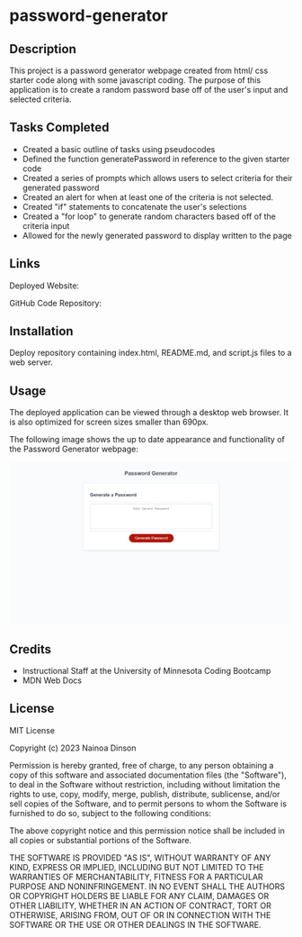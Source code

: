 # password-generator

## Description

This project is a password generator webpage created from html/ css starter code along with some javascript coding. The purpose of this application is to create a random password base off of the user's input and selected criteria.


## Tasks Completed

- Created a basic outline of tasks using pseudocodes
- Defined the function generatePassword in reference to the given starter code
- Created a series of prompts which allows users to select criteria for their generated password
- Created an alert for when at least one of the criteria is not selected.
- Created "if" statements to concatenate the user's selections
- Created a "for loop" to generate random characters based off of the criteria input
- Allowed for the newly generated password to display written to the page

## Links

Deployed Website: 

GitHub Code Repository: 

## Installation

Deploy repository containing index.html, README.md, and script.js files to a web server.

## Usage

The deployed application can be viewed through a desktop web browser. It is also optimized for screen sizes smaller than 690px.

The following image shows the up to date appearance and functionality of the Password Generator webpage:

![Alt text](assets/password-generator.png)

## Credits
- Instructional Staff at the University of Minnesota Coding Bootcamp
- MDN Web Docs

## License

MIT License

Copyright (c) 2023 Nainoa Dinson

Permission is hereby granted, free of charge, to any person obtaining a copy
of this software and associated documentation files (the "Software"), to deal
in the Software without restriction, including without limitation the rights
to use, copy, modify, merge, publish, distribute, sublicense, and/or sell
copies of the Software, and to permit persons to whom the Software is
furnished to do so, subject to the following conditions:

The above copyright notice and this permission notice shall be included in all
copies or substantial portions of the Software.

THE SOFTWARE IS PROVIDED "AS IS", WITHOUT WARRANTY OF ANY KIND, EXPRESS OR
IMPLIED, INCLUDING BUT NOT LIMITED TO THE WARRANTIES OF MERCHANTABILITY,
FITNESS FOR A PARTICULAR PURPOSE AND NONINFRINGEMENT. IN NO EVENT SHALL THE
AUTHORS OR COPYRIGHT HOLDERS BE LIABLE FOR ANY CLAIM, DAMAGES OR OTHER
LIABILITY, WHETHER IN AN ACTION OF CONTRACT, TORT OR OTHERWISE, ARISING FROM,
OUT OF OR IN CONNECTION WITH THE SOFTWARE OR THE USE OR OTHER DEALINGS IN THE
SOFTWARE.